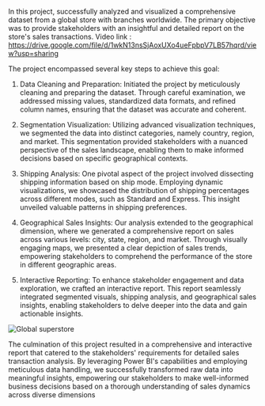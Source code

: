 In this project, successfully analyzed and visualized a comprehensive dataset from a global store with branches worldwide. The primary objective was to provide stakeholders with an insightful and detailed report on the store's sales transactions. 
Video link : https://drive.google.com/file/d/1wkN13nsSjAoxUXo4ueFpbpV7LB57hqrd/view?usp=sharing

The project encompassed several key steps to achieve this goal:
1. Data Cleaning and Preparation:
Initiated the project by meticulously cleaning and preparing the dataset. Through careful examination, we addressed missing values, standardized data formats, and refined column names, ensuring that the dataset was accurate and coherent.

2. Segmentation Visualization:
Utilizing advanced visualization techniques, we segmented the data into distinct categories, namely country, region, and market. This segmentation provided stakeholders with a nuanced perspective of the sales landscape, enabling them to make informed decisions based on specific geographical contexts.

3. Shipping Analysis:
One pivotal aspect of the project involved dissecting shipping information based on ship mode. Employing dynamic visualizations, we showcased the distribution of shipping percentages across different modes, such as Standard and Express. This insight unveiled valuable patterns in shipping preferences.

4. Geographical Sales Insights:
Our analysis extended to the geographical dimension, where we generated a comprehensive report on sales across various levels: city, state, region, and market. Through visually engaging maps, we presented a clear depiction of sales trends, empowering stakeholders to comprehend the performance of the store in different geographic areas.

5. Interactive Reporting:
To enhance stakeholder engagement and data exploration, we crafted an interactive report. This report seamlessly integrated segmented visuals, shipping analysis, and geographical sales insights, enabling stakeholders to delve deeper into the data and gain actionable insights.

![Global superstore](https://github.com/vishnuprasad5/PowerBI_Projects/assets/132830156/1f7abb74-99c3-4f6d-ac1e-8cf477ed46d7)

The culmination of this project resulted in a comprehensive and interactive report that catered to the stakeholders' requirements for detailed sales transaction analysis. By leveraging Power BI's capabilities and employing meticulous data handling, we successfully transformed raw data into meaningful insights, empowering our stakeholders to make well-informed business decisions based on a thorough understanding of sales dynamics across diverse dimensions
